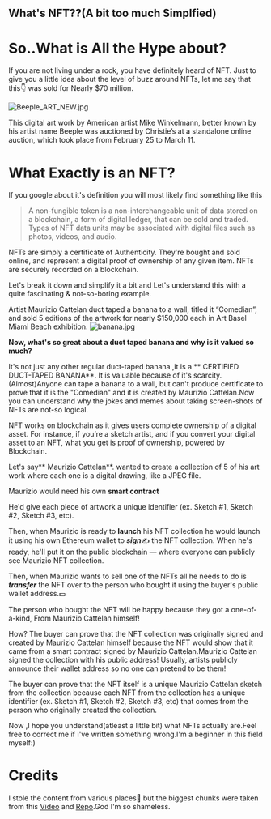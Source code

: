 ## What's NFT??(A bit too much Simplfied)

# So..What is All the Hype about?



If you are not living under a rock, you have definitely heard of NFT. Just to give you a little idea about the level of buzz around NFTs, let me say that this👇 was sold for  Nearly $70 million.

![Beeple_ART_NEW.jpg](https://cdn.hashnode.com/res/hashnode/image/upload/v1646553006159/8iLgREt8b.jpg)

This digital art work by American artist Mike Winkelmann, better known by his artist name Beeple was auctioned by Christie’s at a standalone online auction, which took place from February 25 to March 11.

# What Exactly is an NFT?
If you google about it's definition you will most likely find something like this
> A non-fungible token is a non-interchangeable unit of data stored on a blockchain, a form of digital ledger, that can be sold and traded. Types of NFT data units may be associated with digital files such as photos, videos, and audio.

NFTs are simply a certificate of Authenticity. They're bought and sold online, and represent a digital proof of ownership of any given item. NFTs are securely recorded on a blockchain.

Let's break it down and simplify it a bit and
Let's understand this with a quite fascinating & not-so-boring example.

Artist Maurizio Cattelan duct taped a banana to a wall, titled it “Comedian”, and sold 5 editions of the artwork for nearly $150,000 each in  Art Basel Miami Beach exhibition.
![banana.jpg](https://cdn.hashnode.com/res/hashnode/image/upload/v1646559782320/KReXlHhLC.jpg)

**Now, what's so great about a duct taped banana and why is it valued so much?**

It's not just any other regular duct-taped  banana ,it is a ** CERTIFIED DUCT-TAPED  BANANA**. It is valuable because of it's scarcity. (Almost)Anyone can tape a banana to a wall, but can't produce certificate to prove that it is the  "Comedian" and it is created by  Maurizio Cattelan.Now you can understand  why the jokes and memes about taking screen-shots of NFTs are not-so logical.

NFT works on blockchain as it gives users complete ownership of a digital asset. For instance, if you’re a sketch artist, and if you convert your digital asset to an NFT, what you get is proof of ownership, powered by Blockchain.



Let's say** Maurizio Cattelan**. wanted to create a collection of 5 of his art work where each one is a digital drawing, like a JPEG file.

Maurizio  would need his own **smart contract**

He'd give each piece of artwork a unique identifier (ex. Sketch #1, Sketch #2, Sketch #3, etc). 

Then, when Maurizio  is ready to **launch** his NFT collection he would launch it using his own Ethereum wallet to ***sign***✍️ the NFT collection. When he's ready, he'll put it on the public blockchain — where everyone can publicly see Maurizio NFT collection.

Then, when Maurizio wants to sell one of the NFTs all he needs to do is ***transfer*** the NFT over to the person who bought it using the buyer's public wallet address.💵

The person who bought the NFT will be happy because they got a one-of-a-kind, From Maurizio Cattelan himself! 

How?
The buyer can prove that the NFT collection was originally signed and created by Maurizio Cattelan himself because the NFT would show that it came from a smart contract signed by Maurizio Cattelan.Maurizio Cattelan signed the collection with his public address! Usually, artists publicly announce their wallet address so no one can pretend to be them!

The buyer can prove that the NFT itself is a unique Maurizio Cattelan sketch from the collection because each NFT from the collection has a unique identifier (ex. Sketch #1, Sketch #2, Sketch #3, etc) that comes from the person who originally created the collection.


Now ,I hope you understand(atleast a little bit) what NFTs actually are.Feel free to correct me if I've written something wrong.I'm a beginner in this field myself:)
# Credits
I stole the content from various places👀 but the biggest chunks were taken from this [Video](https://youtu.be/so8sB25IL4o) and 
[Repo](https://github.com/buildspace/buildspace-projects/blob/main/NFT_Collection/en/Section_1/Lesson_1_What_Is_A_NFT.md).God I'm so shameless.
